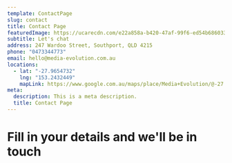 ```yaml
---
template: ContactPage
slug: contact
title: Contact Page
featuredImage: https://ucarecdn.com/e22a858a-b420-47af-99f6-ed54b6860333/
subtitle: Let's chat
address: 247 Wardoo Street, Southport, QLD 4215
phone: "0473344773"
email: hello@media-evolution.com.au
locations:
  - lat: "-27.9654732"
    lng: "153.2432449"
    mapLink: https://www.google.com.au/maps/place/Media+Evolution/@-27.9665894,153.394852,15z/data=!4m2!3m1!1s0x0:0x19dca9745d0fc182?sa=X&ved=2ahUKEwj5xPbntP3wAhULSX0KHanvCMMQ_BIwI3oECEoQBQ
meta:
  description: This is a meta description.
  title: Contact Page
---
```

# Fill in your details and we'll be in touch